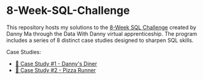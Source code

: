 # 8-Week-SQL-Challenge
This repository hosts my solutions to the [8-Week SQL Challenge](https://8weeksqlchallenge.com/) created by Danny Ma through the Data With Danny virtual apprenticeship. The program includes a series of 8 distinct case studies designed to sharpen SQL skills.

Case Studies:
* [🍜 Case Study #1 - Danny's Diner](https://github.com/Nayanika0428/8-Week-SQL-Challenge/tree/main/Case%20Study%20%231-Danny's%20Dinner)
* [🍕 Case Study #2 - Pizza Runner](https://github.com/Nayanika0428/8-Week-SQL-Challenge/tree/main/Case%20Study%20%232-Pizza%20Runner)
